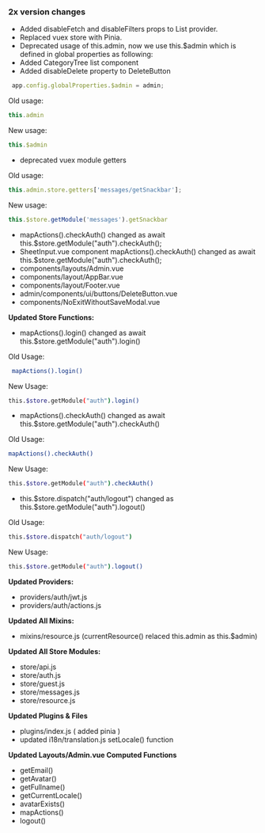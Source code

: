
### 2x version changes

- Added disableFetch and disableFilters props to List provider.
- Replaced vuex store with Pinia.
- Deprecated usage of this.admin, now we use this.$admin which is defined in global properties as following:
- Added CategoryTree list component
- Added disableDelete property to DeleteButton

```js
 app.config.globalProperties.$admin = admin; 
```

Old usage:
```js
this.admin
```

New usage:
```js
this.$admin
````
- deprecated vuex module getters

Old usage:

```js
this.admin.store.getters['messages/getSnackbar'];
```
New usage:

```js
this.$store.getModule('messages').getSnackbar
```
- mapActions().checkAuth() changed as await this.$store.getModule("auth").checkAuth();
- SheetInput.vue component mapActions().checkAuth() changed as await this.$store.getModule("auth").checkAuth();
- components/layouts/Admin.vue
- components/layout/AppBar.vue
- components/layout/Footer.vue
- admin/components/ui/buttons/DeleteButton.vue
- components/NoExitWithoutSaveModal.vue

**Updated Store Functions:** 
- mapActions().login() changed as await this.$store.getModule("auth").login()

Old Usage:
```sh
 mapActions().login()
```
New Usage:
```sh
this.$store.getModule("auth").login()
```
- mapActions().checkAuth() changed as await this.$store.getModule("auth").checkAuth()

Old Usage:
```sh
mapActions().checkAuth()
```
New Usage:
```sh
this.$store.getModule("auth").checkAuth()
```

- this.$store.dispatch("auth/logout") changed as this.$store.getModule("auth").logout()

Old Usage:
```sh
this.$store.dispatch("auth/logout")
```

New Usage:
```sh
this.$store.getModule("auth").logout()
```

**Updated Providers:** 
- providers/auth/jwt.js
- providers/auth/actions.js

**Updated All Mixins:** 
- mixins/resource.js  (currentResource() relaced this.admin as this.$admin)

**Updated All Store Modules:** 
- store/api.js
- store/auth.js
- store/guest.js
- store/messages.js
- store/resource.js

**Updated Plugins & Files** 
- plugins/index.js ( added pinia )
- updated i18n/translation.js  setLocale() function

**Updated Layouts/Admin.vue Computed Functions** 
- getEmail()
- getAvatar()
- getFullname()
- getCurrentLocale()
- avatarExists()
- mapActions()
- logout()

